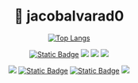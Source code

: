 <h1 align="center">👋 jacobalvarad0</h1>

<div align="center">

[![Top Langs](https://github-readme-stats.vercel.app/api/top-langs/?username=jacobalvarad0&layout=donut)](https://github.com/anuraghazra/github-readme-stats)

</div>

<div align="center">

  <a href="www.jacobalvarado.to"><img alt="Static Badge" src="https://img.shields.io/badge/website-blue?style=for-the-badge&logo=docsdotrs"></a>
  <a href="https://instagram.com/jacobalvarad0"><img src="https://img.shields.io/badge/Instagram-E4405F?style=for-the-badge&logo=instagram&logoColor=white"></a>
  <a href="https://discord.com/users/130020642392113152"><img src="https://img.shields.io/badge/Discord-7289DA?style=for-the-badge&logo=discord&logoColor=white"></a>
  <a href="www.linkedin.com/in/jacobsalvarado"><img src="https://img.shields.io/badge/LinkedIn-0077B5?style=for-the-badge&logo=linkedin&logoColor=white"></a>

  <a href="https://kubernetes.io/"><img src="https://img.shields.io/badge/kubernetes-%23326ce5.svg?style=for-the-badge&logo=kubernetes&logoColor=white"></a>
  <a href="https://www.proxmox.com/en/"><img alt="Static Badge" src="https://img.shields.io/badge/proxmox-black?style=for-the-badge&logo=proxmox&logoColor=orange"></a>
  <a href="https://obsidian.md/"><img alt="Static Badge" src="https://img.shields.io/badge/obsidian-black?style=for-the-badge&logo=obsidian&logoColor=%237C3AED"></a>
  <a href="https://github.com/antonkomarev/github-profile-views-counter"><img src="https://komarev.com/ghpvc/?username=jacobalvarad0&color=grey&style=for-the-badge"></a>

</div>
